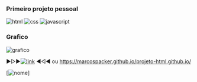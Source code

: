 ### Primeiro projeto pessoal

![html](https://img.shields.io/badge/HTML-239120?style=for-the-badge&logo=html5&logoColor=white)
![css](https://img.shields.io/badge/CSS3-1572B6?style=for-the-badge&logo=css3&logoColor=white)
![javascript](https://img.shields.io/badge/JavaScript-F7DF1E?style=for-the-badge&logo=javascript&logoColor=black)
### Grafico 
![grafico](https://github-readme-stats.vercel.app/api/top-langs/?username=marcospacker&theme=blue-green)


▶▷▶[![link](https://img.shields.io/website-up-down-green-red/http/monip.org.svg)](https://marcospacker.github.io/projeto-html.github.io/) ◀◁◀ ou https://marcospacker.github.io/projeto-html.github.io/



[![nome](link)]
